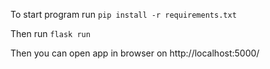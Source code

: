 To start program run 
`pip install -r requirements.txt`

Then run 
`flask run`

Then you can open app in browser on http://localhost:5000/
